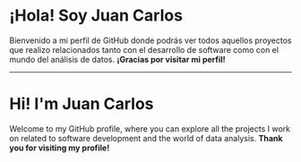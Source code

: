 # ¡Hola! Soy Juan Carlos
Bienvenido a mi perfil de GitHub donde podrás ver todos aquellos proyectos que realizo relacionados tanto con el desarrollo de software como con el mundo del análisis de datos.
**¡Gracias por visitar mi perfil!**

---
# Hi! I'm Juan Carlos
Welcome to my GitHub profile, where you can explore all the projects I work on related to software development and the world of data analysis.
**Thank you for visiting my profile!** 
